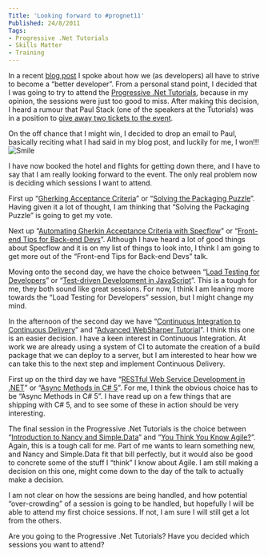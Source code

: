 ```yaml
---
Title: 'Looking forward to #prognet11'
Published: 24/8/2011
Tags:
- Progressive .Net Tutorials
- Skills Matter
- Training
---
```


In a recent [blog post](http://www.gep13.co.uk/blog/?p=313) I spoke about how we (as developers) all have to strive to become a “better developer”. From a personal stand point, I decided that I was going to try to attend the [Progressive .Net Tutorials](http://skillsmatter.com/event/open-source-dot-net/progressive-dot-net-tutorials-2011), because in my opinion, the sessions were just too good to miss. After making this decision, I heard a rumour that Paul Stack (one of the speakers at the Tutorials) was in a position to [give away two tickets to the event](http://www.paulstack.co.uk/blog/post/win-a-ticket-to-progressivenet-tutorials.aspx).

On the off chance that I might win, I decided to drop an email to Paul, basically reciting what I had said in my blog post, and luckily for me, I won!!! ![Smile](http://www.gep13.co.uk/blog/wp-content/uploads/2011/08/wlEmoticon-smile1.png)

I have now booked the hotel and flights for getting down there, and I have to say that I am really looking forward to the event. The only real problem now is deciding which sessions I want to attend.

First up “[Gherking Acceptance Criteria](http://skillsmatter.com/podcast/open-source-dot-net/defining-acceptance-criteria-in-gherkin)” or “[Solving the Packaging Puzzle](http://skillsmatter.com/podcast/open-source-dot-net/patterns-and-practices-of-package-management)”. Having given it a lot of thought, I am thinking that “Solving the Packaging Puzzle” is going to get my vote.

Next up “[Automating Gherkin Acceptance Criteria with Specflow](http://skillsmatter.com/podcast/open-source-dot-net/coming-soon-2032)” or “[Front-end Tips for Back-end Devs](http://skillsmatter.com/podcast/open-source-dot-net/front-end-tips-for-back-end-devs)”. Although I have heard a lot of good things about Specflow and it is on my list of things to look into, I think I am going to get more out of the “Front-end Tips for Back-end Devs” talk.

Moving onto the second day, we have the choice between “[Load Testing for Developers](http://skillsmatter.com/podcast/open-source-dot-net/load-testing-for-developers)” or “[Test-driven Development in JavaScript](http://skillsmatter.com/podcast/open-source-dot-net/test-driven-development-in-javascript)”. This is a tough for me, they both sound like great sessions. For now, I think I am leaning more towards the “Load Testing for Developers” session, but I might change my mind.

In the afternoon of the second day we have “[Continuous Integration to Continuous Delivery](http://skillsmatter.com/podcast/open-source-dot-net/ci-to-cd)” and “[Advanced WebSharper Tutorial](http://skillsmatter.com/podcast/open-source-dot-net/advanced-websharper-tutorial-2359)”. I think this one is an easier decision. I have a keen interest in Continuous Integration. At work we are already using a system of CI to automate the creation of a build package that we can deploy to a server, but I am interested to hear how we can take this to the next step and implement Continuous Delivery.

First up on the third day we have “[RESTful Web Service Development in .NET](http://skillsmatter.com/podcast/open-source-dot-net/restful-web-service-development-in-dot-net)” or “[Async Methods in C# 5](http://skillsmatter.com/podcast/open-source-dot-net/async-methods-in-c-sharp-5-2389)”. For me, I think the obvious choice has to be “Async Methods in C# 5”. I have read up on a few things that are shipping with C# 5, and to see some of these in action should be very interesting.

The final session in the Progressive .Net Tutorials is the choice between “[Introduction to Nancy and Simple.Data](http://skillsmatter.com/podcast/open-source-dot-net/introduction-to-nancy-and-simple-data)” and “[You Think You Know Agile?](http://skillsmatter.com/podcast/open-source-dot-net/you-think-you-know-agile)”. Again, this is a tough call for me. Part of me wants to learn something new, and Nancy and Simple.Data fit that bill perfectly, but it would also be good to concrete some of the stuff I “think” I know about Agile. I am still making a decision on this one, might come down to the day of the talk to actually make a decision.

I am not clear on how the sessions are being handled, and how potential “over-crowding” of a session is going to be handled, but hopefully I will be able to attend my first choice sessions. If not, I am sure I will still get a lot from the others.

Are you going to the Progressive .Net Tutorials? Have you decided which sessions you want to attend?
